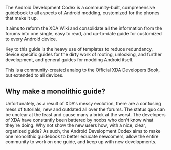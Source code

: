 The Android Development Codex is a community-built, comprehensive guidebook to all aspects of Android modding, customized for the phones that make it up. 

It aims to reform the XDA Wiki and consolidate all the information from the forums into one single, easy to read, and up-to-date guide for customized to every Android device. 

Key to this guide is the heavy use of templates to reduce redundancy, device specific guides for the dirty work of rooting, unlocking, and further development, and general guides for modding Android itself.

This is a community-created analog to the Official XDA Developers Book, but extended to all devices.

## Why make a monolithic guide?

Unfortunately, as a result of XDA's messy evolution, there are a confusing mess of tutorials, new and outdated all over the forums. The status quo can be unclear at the least and cause many a brick at the worst. The developers of XDA have constantly been battered by noobs who don't know what they're doing. Why not show the new users how, with a nice, clear, organized guide? As such, the Android Development Codex aims to make one monolithic guidebook to better educate newcomers, allow the entire community to work on one guide, and keep up with new developments.
